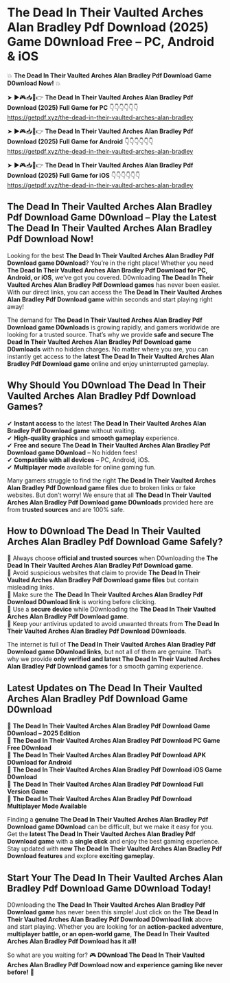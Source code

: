 # The Dead In Their Vaulted Arches Alan Bradley Pdf Download (2025) Game D0wnload Free – PC, Android & iOS

💥 **The Dead In Their Vaulted Arches Alan Bradley Pdf Download Game D0wnload Now!** 💥  

➤ ►🎮📥📱👉 **The Dead In Their Vaulted Arches Alan Bradley Pdf Download (2025) Full Game for PC** 👇👇👇👇👇👇  
https://getpdf.xyz/the-dead-in-their-vaulted-arches-alan-bradley  

➤ ►🎮📥📱👉 **The Dead In Their Vaulted Arches Alan Bradley Pdf Download (2025) Full Game for Android** 👇👇👇👇👇👇  
https://getpdf.xyz/the-dead-in-their-vaulted-arches-alan-bradley  

➤ ►🎮📥📱👉 **The Dead In Their Vaulted Arches Alan Bradley Pdf Download (2025) Full Game for iOS** 👇👇👇👇👇👇  
https://getpdf.xyz/the-dead-in-their-vaulted-arches-alan-bradley  

## The Dead In Their Vaulted Arches Alan Bradley Pdf Download Game D0wnload – Play the Latest The Dead In Their Vaulted Arches Alan Bradley Pdf Download Now!

Looking for the best **The Dead In Their Vaulted Arches Alan Bradley Pdf Download game D0wnload**? You’re in the right place! Whether you need **The Dead In Their Vaulted Arches Alan Bradley Pdf Download for PC, Android, or iOS**, we’ve got you covered. D0wnloading **The Dead In Their Vaulted Arches Alan Bradley Pdf Download games** has never been easier. With our direct links, you can access the **The Dead In Their Vaulted Arches Alan Bradley Pdf Download game** within seconds and start playing right away!  

The demand for **The Dead In Their Vaulted Arches Alan Bradley Pdf Download game D0wnloads** is growing rapidly, and gamers worldwide are looking for a trusted source. That’s why we provide **safe and secure The Dead In Their Vaulted Arches Alan Bradley Pdf Download game D0wnloads** with no hidden charges. No matter where you are, you can instantly get access to the **latest The Dead In Their Vaulted Arches Alan Bradley Pdf Download game** online and enjoy uninterrupted gameplay.  

## **Why Should You D0wnload The Dead In Their Vaulted Arches Alan Bradley Pdf Download Games?**  

✔ **Instant access** to the latest **The Dead In Their Vaulted Arches Alan Bradley Pdf Download game** without waiting.  
✔ **High-quality graphics** and **smooth gameplay** experience.  
✔ **Free and secure The Dead In Their Vaulted Arches Alan Bradley Pdf Download game D0wnload** – No hidden fees!  
✔ **Compatible with all devices** – PC, Android, iOS.  
✔ **Multiplayer mode** available for online gaming fun.  

Many gamers struggle to find the right **The Dead In Their Vaulted Arches Alan Bradley Pdf Download game files** due to broken links or fake websites. But don’t worry! We ensure that all **The Dead In Their Vaulted Arches Alan Bradley Pdf Download game D0wnloads** provided here are from **trusted sources** and are 100% safe.  

## **How to D0wnload The Dead In Their Vaulted Arches Alan Bradley Pdf Download Game Safely?**  

📌 Always choose **official and trusted sources** when D0wnloading the **The Dead In Their Vaulted Arches Alan Bradley Pdf Download game**.  
📌 Avoid suspicious websites that claim to provide **The Dead In Their Vaulted Arches Alan Bradley Pdf Download game files** but contain misleading links.  
📌 Make sure the **The Dead In Their Vaulted Arches Alan Bradley Pdf Download D0wnload link** is working before clicking.  
📌 Use a **secure device** while D0wnloading the **The Dead In Their Vaulted Arches Alan Bradley Pdf Download game**.  
📌 Keep your antivirus updated to avoid unwanted threats from **The Dead In Their Vaulted Arches Alan Bradley Pdf Download D0wnloads**.  

The internet is full of **The Dead In Their Vaulted Arches Alan Bradley Pdf Download game D0wnload links**, but not all of them are genuine. That’s why we provide **only verified and latest The Dead In Their Vaulted Arches Alan Bradley Pdf Download games** for a smooth gaming experience.  

## **Latest Updates on The Dead In Their Vaulted Arches Alan Bradley Pdf Download Game D0wnload**  

🔹 **The Dead In Their Vaulted Arches Alan Bradley Pdf Download Game D0wnload – 2025 Edition**  
🔹 **The Dead In Their Vaulted Arches Alan Bradley Pdf Download PC Game Free D0wnload**  
🔹 **The Dead In Their Vaulted Arches Alan Bradley Pdf Download APK D0wnload for Android**  
🔹 **The Dead In Their Vaulted Arches Alan Bradley Pdf Download iOS Game D0wnload**  
🔹 **The Dead In Their Vaulted Arches Alan Bradley Pdf Download Full Version Game**  
🔹 **The Dead In Their Vaulted Arches Alan Bradley Pdf Download Multiplayer Mode Available**  

Finding a **genuine The Dead In Their Vaulted Arches Alan Bradley Pdf Download game D0wnload** can be difficult, but we make it easy for you. Get the **latest The Dead In Their Vaulted Arches Alan Bradley Pdf Download game** with a **single click** and enjoy the best gaming experience. Stay updated with **new The Dead In Their Vaulted Arches Alan Bradley Pdf Download features** and explore **exciting gameplay**.  

## **Start Your The Dead In Their Vaulted Arches Alan Bradley Pdf Download Game D0wnload Today!**  

D0wnloading the **The Dead In Their Vaulted Arches Alan Bradley Pdf Download game** has never been this simple! Just click on the **The Dead In Their Vaulted Arches Alan Bradley Pdf Download D0wnload link** above and start playing. Whether you are looking for an **action-packed adventure, multiplayer battle, or an open-world game**, **The Dead In Their Vaulted Arches Alan Bradley Pdf Download has it all!**  

So what are you waiting for? 🎮 **D0wnload The Dead In Their Vaulted Arches Alan Bradley Pdf Download now and experience gaming like never before!** 🚀  
